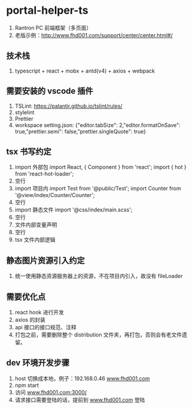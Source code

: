 # portal-helper-ts

1.  Rantron PC 前端框架（多页面）
2.  老版示例：http://www.fhd001.com/support/center/center.html#/

## 技术栈

1.  typescript + react + mobx + antd(v4) + axios + webpack

## 需要安装的 vscode 插件

1.  TSLint: https://palantir.github.io/tslint/rules/
2.  stylelint
3.  Prettier
4.  workspace setting.json: {"editor.tabSize": 2,"editor.formatOnSave": true,"prettier.semi": false,"prettier.singleQuote": true}

## tsx 书写约定

1.  import 外部包
    import React, { Component } from 'react';
    import { hot } from 'react-hot-loader';
2.  空行
3.  import 项目内
    import Test from '@public/Test';
    import Counter from '@view/index/Counter/Counter';
4.  空行
5.  import 静态文件
    import '@css/index/main.scss';
6.  空行
7.  文件内部变量声明
8.  空行
9.  tsx 文件内部逻辑

## 静态图片资源引入约定

1.  统一使用静态资源服务器上的资源，不在项目内引入，故没有 fileLoader

## 需要优化点

1.  react hook 进行开发
2.  axios 的封装
3.  api 接口的接口规范、注释
4.  打包之前，需要删除整个 distribution 文件夹，再打包，否则会有老文件遗留。

## dev 环境开发步骤

1.  host 切换成本地，例子：192.168.0.46 www.fhd001.com
2.  npm start
3.  访问 www.fhd001.com:3000/
4.  请求接口需要登陆的话，提前到 www.fhd001.com 登陆
